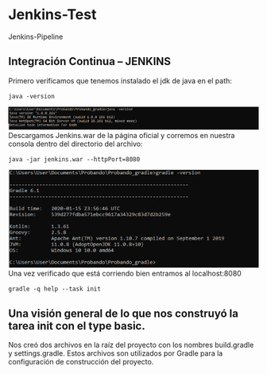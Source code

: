 # Jenkins-Test
Jenkins-Pipeline
## Integración Continua – JENKINS<br/>
  Primero verificamos que tenemos instalado el jdk de java en el path:
  <pre><code>java -version </code></pre>
  ![texto cualquiera por si no carga la imagen](https://github.com/JoseCcari/Test_Gradle/blob/main/JAVA-VERSION.PNG)
  Descargamos Jenkins.war de la página oficial y corremos en nuestra consola dentro del directorio del archivo:
  <pre><code>java -jar jenkins.war --httpPort=8080 </code></pre>
  ![texto cualquiera por si no carga la imagen](https://github.com/JoseCcari/Test_Gradle/blob/main/GRADLE.PNG)  
  Una vez verificado que está corriendo bien entramos al localhost:8080 
  <pre><code>gradle -q help --task init </code></pre>
  ## Una visión general de lo que nos construyó la tarea init con el type basic.
Nos creó dos archivos en la raíz del proyecto con los nombres build.gradle y settings.gradle. Estos archivos son utilizados por Gradle para la configuración de construcción del proyecto.
